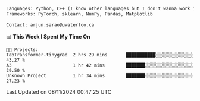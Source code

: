 ```txt
Languages: Python, C++ (I know other languages but I don't wanna work in em)
Frameworks: PyTorch, sklearn, NumPy, Pandas, Matplotlib

Contact: arjun.sarao@uwaterloo.ca
```

<!--START_SECTION:waka-->
📊 **This Week I Spent My Time On** 

```text
🐱‍💻 Projects: 
TabTransformer-tinygrad  2 hrs 29 mins       ███████████░░░░░░░░░░░░░░   43.27 % 
A3                       1 hr 42 mins        ███████░░░░░░░░░░░░░░░░░░   29.50 % 
Unknown Project          1 hr 34 mins        ███████░░░░░░░░░░░░░░░░░░   27.23 % 
```


 Last Updated on 08/11/2024 00:47:25 UTC
<!--END_SECTION:waka-->
